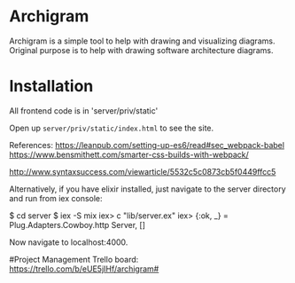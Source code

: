# Archigram
Archigram is a simple tool to help with drawing and visualizing diagrams.  Original purpose is to help with drawing software architecture diagrams.

# Installation

All frontend code is in 'server/priv/static'

Open up `server/priv/static/index.html` to see the site.

References:
https://leanpub.com/setting-up-es6/read#sec_webpack-babel
https://www.bensmithett.com/smarter-css-builds-with-webpack/

http://www.syntaxsuccess.com/viewarticle/5532c5c0873cb5f0449ffcc5
      



Alternatively, if you have elixir installed, just navigate to the server directory and run from iex console:

$ cd server
$ iex -S mix
iex> c "lib/server.ex"
iex> {:ok, _} = Plug.Adapters.Cowboy.http Server, []

Now navigate to localhost:4000.


#Project Management
Trello board:
https://trello.com/b/eUE5jIHf/archigram#






